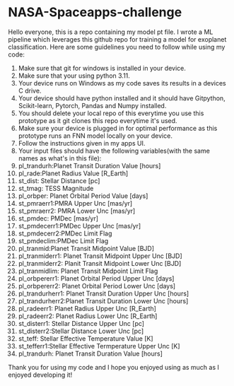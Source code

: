 # NASA-Spaceapps-challenge
Hello everyone, this is a repo containing my model pt file.
I wrote a ML pipeline which leverages this github repo for training a model for exoplanet classification.
Here are some guidelines you need to follow while using my code:
1. Make sure that git for windows is installed in your device.
2. Make sure that your using python 3.11.
3. Your device runs on Windows as my code saves its results in a devices C drive.
4. Your device should have python installed and it should have Gitpython, Scikit-learn, Pytorch, Pandas and Numpy installed.
5. You should delete your local repo of this everytime you use this prototype as it git clones this repo everytime it's used.
6. Make sure your device is plugged in for optimal performance as this prototype runs an FNN model locally on your device.
7. Follow the instructions given in my apps UI.
8. Your input files should have the following variables(with the same names as what's in this file):
9. pl_trandurh:Planet Transit Duration Value [hours]
10. pl_rade:Planet Radius Value [R_Earth]
11. st_dist: Stellar Distance [pc]
12. st_tmag: TESS Magnitude
13. pl_orbper: Planet Orbital Period Value [days]
14. st_pmraerr1:PMRA Upper Unc [mas/yr]
15. st_pmraerr2: PMRA Lower Unc [mas/yr]
16. st_pmdec: PMDec [mas/yr]
17. st_pmdecerr1:PMDec Upper Unc [mas/yr]
18. st_pmdecerr2:PMDec Limit Flag
19. st_pmdeclim:PMDec Limit Flag
20. pl_tranmid:Planet Transit Midpoint Value [BJD]
21. pl_tranmiderr1: Planet Transit Midpoint Upper Unc [BJD]
22. pl_tranmiderr2: Planit Transit Midpoint Lower Unc [BJD]
23. pl_tranmidlim: Planet Transit Midpoint Limit Flag
24. pl_orbpererr1: Planet Orbital Period Upper Unc [days]
25. pl_orbpererr2: Planet Orbital Period Lower Unc [days]
26. pl_trandurherr1: Planet Transit Duration Upper Unc [hours]
27. pl_trandurherr2:Planet Transit Duration Lower Unc [hours]
28. pl_radeerr1: Planet Radius Upper Unc [R_Earth]
29. pl_radeerr2: Planet Radius Lower Unc [R_Earth]
30. st_disterr1: Stellar Distance Upper Unc [pc]
31. st_disterr2:Stellar Distance Lower Unc [pc]
32. st_teff: Stellar Effective Temperature Value [K]
33. st_tefferr1:Stellar Effective Termperature Upper Unc [K]
34. pl_trandurh: Planet Transit Duration Value [hours]

Thank you for using my code and I hope you enjoyed using as much as I enjoyed developing it!
